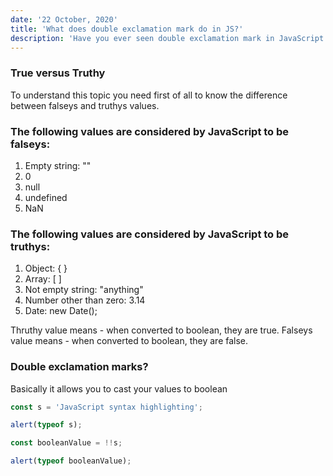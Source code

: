 ```yaml
---
date: '22 October, 2020'
title: 'What does double exclamation mark do in JS?'
description: 'Have you ever seen double exclamation mark in JavaScript code? If so do you understand? Anyway let me explain'
---
```


### True versus Truthy

To understand this topic you need first of all to know the difference between falseys and truthys values.

### The following values are considered by JavaScript to be falseys:

1. Empty string: ""
2. 0
3. null
4. undefined
5. NaN

### The following values are considered by JavaScript to be truthys:

1. Object: { }
2. Array: [ ]
3. Not empty string: "anything"
4. Number other than zero: 3.14
5. Date: new Date();

Thruthy value means - when converted to boolean, they are true.
Falseys value means - when converted to boolean, they are false.

### Double exclamation marks?

Basically it allows you to cast your values to boolean

```javascript
const s = 'JavaScript syntax highlighting';

alert(typeof s);

const booleanValue = !!s;

alert(typeof booleanValue);
```

